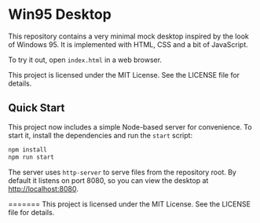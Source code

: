 # Win95 Desktop

This repository contains a very minimal mock desktop inspired by the look of Windows 95. It is implemented with HTML, CSS and a bit of JavaScript.

To try it out, open `index.html` in a web browser.

This project is licensed under the MIT License. See the LICENSE file for details.


## Quick Start

This project now includes a simple Node-based server for convenience.
To start it, install the dependencies and run the `start` script:

```bash
npm install
npm run start
```

The server uses `http-server` to serve files from the repository root. By default it listens on port 8080, so you can view the desktop at [http://localhost:8080](http://localhost:8080).

=======
This project is licensed under the MIT License. See the LICENSE file for details.

